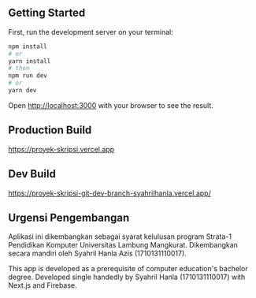 ## Getting Started

First, run the development server on your terminal:

```bash
npm install 
# or 
yarn install
# then
npm run dev
# or
yarn dev
```

Open [http://localhost:3000](http://localhost:3000) with your browser to see the result.

## Production Build
https://proyek-skripsi.vercel.app
## Dev Build
https://proyek-skripsi-git-dev-branch-syahrilhanla.vercel.app/

## Urgensi Pengembangan

Aplikasi ini dikembangkan sebagai syarat kelulusan program Strata-1 Pendidikan Komputer Universitas Lambung Mangkurat. Dikembangkan secara mandiri oleh Syahril Hanla Azis (1710131110017).

This app is developed as a prerequisite of computer education's bachelor degree. Developed single handedly by Syahril Hanla (1710131110017) with Next.js and Firebase.

